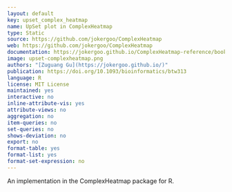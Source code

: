 ```yaml
---
layout: default
key: upset_complex_heatmap
name: UpSet plot in ComplexHeatmap
type: Static
source: https://github.com/jokergoo/ComplexHeatmap
web: https://github.com/jokergoo/ComplexHeatmap
documentation: https://jokergoo.github.io/ComplexHeatmap-reference/book/upset-plot.html
image: upset-complexheatmap.png
authors: "[Zuguang Gu](https://jokergoo.github.io/)"
publication: https://doi.org/10.1093/bioinformatics/btw313
language: R
license: MIT License
maintained: yes
interactive: no
inline-attribute-vis: yes
attribute-views: no
aggregation: no
item-queries: no
set-queries: no
shows-deviation: no
export: no
format-table: yes
format-list: yes
format-set-expression: no​
---
```


An implementation in the ComplexHeatmap package for R. 